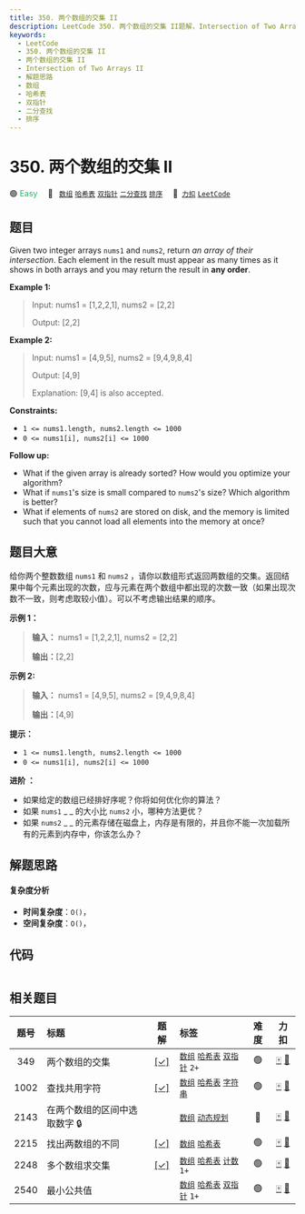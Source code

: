 ```yaml
---
title: 350. 两个数组的交集 II
description: LeetCode 350. 两个数组的交集 II题解，Intersection of Two Arrays II，包含解题思路、复杂度分析以及完整的 JavaScript 代码实现。
keywords:
  - LeetCode
  - 350. 两个数组的交集 II
  - 两个数组的交集 II
  - Intersection of Two Arrays II
  - 解题思路
  - 数组
  - 哈希表
  - 双指针
  - 二分查找
  - 排序
---
```


# 350. 两个数组的交集 II

🟢 <font color=#15bd66>Easy</font>&emsp; 🔖&ensp; [`数组`](/tag/array.md) [`哈希表`](/tag/hash-table.md) [`双指针`](/tag/two-pointers.md) [`二分查找`](/tag/binary-search.md) [`排序`](/tag/sorting.md)&emsp; 🔗&ensp;[`力扣`](https://leetcode.cn/problems/intersection-of-two-arrays-ii) [`LeetCode`](https://leetcode.com/problems/intersection-of-two-arrays-ii)

## 题目

Given two integer arrays `nums1` and `nums2`, return _an array of their
intersection_. Each element in the result must appear as many times as it
shows in both arrays and you may return the result in **any order**.



**Example 1:**

> Input: nums1 = [1,2,2,1], nums2 = [2,2]
> 
> Output: [2,2]

**Example 2:**

> Input: nums1 = [4,9,5], nums2 = [9,4,9,8,4]
> 
> Output: [4,9]
> 
> Explanation: [9,4] is also accepted.

**Constraints:**

  * `1 <= nums1.length, nums2.length <= 1000`
  * `0 <= nums1[i], nums2[i] <= 1000`



**Follow up:**

  * What if the given array is already sorted? How would you optimize your algorithm?
  * What if `nums1`'s size is small compared to `nums2`'s size? Which algorithm is better?
  * What if elements of `nums2` are stored on disk, and the memory is limited such that you cannot load all elements into the memory at once?


## 题目大意

给你两个整数数组 `nums1` 和 `nums2`
，请你以数组形式返回两数组的交集。返回结果中每个元素出现的次数，应与元素在两个数组中都出现的次数一致（如果出现次数不一致，则考虑取较小值）。可以不考虑输出结果的顺序。



**示例 1：**

> 
> 
> 
> 
> 
> **输入：** nums1 = [1,2,2,1], nums2 = [2,2]
> 
> **输出：**[2,2]
> 
> 

**示例 2:**

> 
> 
> 
> 
> 
> **输入：** nums1 = [4,9,5], nums2 = [9,4,9,8,4]
> 
> **输出：**[4,9]



**提示：**

  * `1 <= nums1.length, nums2.length <= 1000`
  * `0 <= nums1[i], nums2[i] <= 1000`



****进阶** ：**

  * 如果给定的数组已经排好序呢？你将如何优化你的算法？
  * 如果 `nums1` _ _ 的大小比 `nums2` 小，哪种方法更优？
  * 如果 `nums2` _ _ 的元素存储在磁盘上，内存是有限的，并且你不能一次加载所有的元素到内存中，你该怎么办？


## 解题思路

#### 复杂度分析

- **时间复杂度**：`O()`，
- **空间复杂度**：`O()`，

## 代码

```javascript

```

## 相关题目

<!-- prettier-ignore -->
| 题号 | 标题 | 题解 | 标签 | 难度 | 力扣 |
| :------: | :------ | :------: | :------ | :------: | :------: |
| 349 | 两个数组的交集 | [[✓]](/problem/0349.md) |  [`数组`](/tag/array.md) [`哈希表`](/tag/hash-table.md) [`双指针`](/tag/two-pointers.md) `2+` | 🟢 | [🀄️](https://leetcode.cn/problems/intersection-of-two-arrays) [🔗](https://leetcode.com/problems/intersection-of-two-arrays) |
| 1002 | 查找共用字符 | [[✓]](/problem/1002.md) |  [`数组`](/tag/array.md) [`哈希表`](/tag/hash-table.md) [`字符串`](/tag/string.md) | 🟢 | [🀄️](https://leetcode.cn/problems/find-common-characters) [🔗](https://leetcode.com/problems/find-common-characters) |
| 2143 | 在两个数组的区间中选取数字 🔒 |  |  [`数组`](/tag/array.md) [`动态规划`](/tag/dynamic-programming.md) | 🔴 | [🀄️](https://leetcode.cn/problems/choose-numbers-from-two-arrays-in-range) [🔗](https://leetcode.com/problems/choose-numbers-from-two-arrays-in-range) |
| 2215 | 找出两数组的不同 | [[✓]](/problem/2215.md) |  [`数组`](/tag/array.md) [`哈希表`](/tag/hash-table.md) | 🟢 | [🀄️](https://leetcode.cn/problems/find-the-difference-of-two-arrays) [🔗](https://leetcode.com/problems/find-the-difference-of-two-arrays) |
| 2248 | 多个数组求交集 | [[✓]](/problem/2248.md) |  [`数组`](/tag/array.md) [`哈希表`](/tag/hash-table.md) [`计数`](/tag/counting.md) `1+` | 🟢 | [🀄️](https://leetcode.cn/problems/intersection-of-multiple-arrays) [🔗](https://leetcode.com/problems/intersection-of-multiple-arrays) |
| 2540 | 最小公共值 |  |  [`数组`](/tag/array.md) [`哈希表`](/tag/hash-table.md) [`双指针`](/tag/two-pointers.md) `1+` | 🟢 | [🀄️](https://leetcode.cn/problems/minimum-common-value) [🔗](https://leetcode.com/problems/minimum-common-value) |
